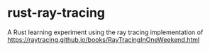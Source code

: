 # rust-ray-tracing
A Rust learning experiment using the ray tracing implementation of https://raytracing.github.io/books/RayTracingInOneWeekend.html
